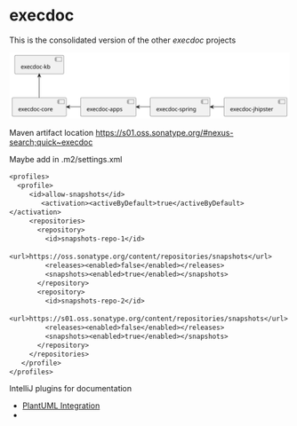 # execdoc

This is the consolidated version of the other *execdoc* projects

![Alt text](docs/readme/diagrams/dependencies.svg)

Maven artifact location https://s01.oss.sonatype.org/#nexus-search;quick~execdoc

Maybe add in .m2/settings.xml

    <profiles>
      <profile>
         <id>allow-snapshots</id>
            <activation><activeByDefault>true</activeByDefault></activation>
         <repositories>
           <repository>
             <id>snapshots-repo-1</id>
             <url>https://oss.sonatype.org/content/repositories/snapshots</url>
             <releases><enabled>false</enabled></releases>
             <snapshots><enabled>true</enabled></snapshots>
           </repository>
           <repository>
             <id>snapshots-repo-2</id>
             <url>https://s01.oss.sonatype.org/content/repositories/snapshots</url>
             <releases><enabled>false</enabled></releases>
             <snapshots><enabled>true</enabled></snapshots>
           </repository>
         </repositories>
       </profile>
    </profiles>

IntelliJ plugins for documentation
- [PlantUML Integration](https://plugins.jetbrains.com/plugin/7017-plantuml-integration/)
- 
